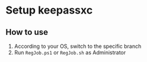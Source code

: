 # Setup keepassxc

## How to use
1. According to your OS, switch to the specific branch
2. Run `RegJob.ps1` or `RegJob.sh` as Administrator